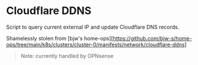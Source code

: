 # Cloudflare DDNS

Script to query current external IP and update Cloudflare DNS records.

Shamelessly stolen from [bjw's home-ops][https://github.com/bjw-s/home-ops/tree/main/k8s/clusters/cluster-0/manifests/network/cloudflare-ddns]

> Note: currently handled by OPNsense

